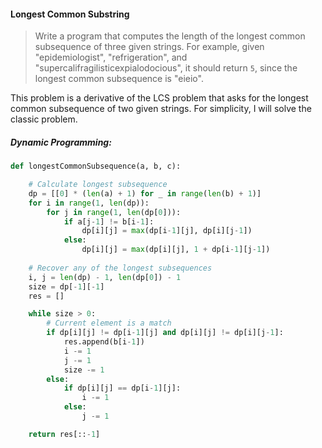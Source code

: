 #### Longest Common Substring

> Write a program that computes the length of the longest common subsequence of three given strings. For example, given "epidemiologist", "refrigeration", and "supercalifragilisticexpialodocious", it should return `5`, since the longest common subsequence is "eieio".

This problem is a derivative of the LCS problem that asks for the longest common subsequence of two given strings. For simplicity, I will solve the classic problem. 

##### Dynamic Programming:

```py
def longestCommonSubsequence(a, b, c):

    # Calculate longest subsequence
    dp = [[0] * (len(a) + 1) for _ in range(len(b) + 1)]
    for i in range(1, len(dp)):
        for j in range(1, len(dp[0])):
            if a[j-1] != b[i-1]:
                dp[i][j] = max(dp[i-1][j], dp[i][j-1])
            else:
                dp[i][j] = max(dp[i][j], 1 + dp[i-1][j-1])
    
    # Recover any of the longest subsequences
    i, j = len(dp) - 1, len(dp[0]) - 1
    size = dp[-1][-1]
    res = []

    while size > 0:
        # Current element is a match
        if dp[i][j] != dp[i-1][j] and dp[i][j] != dp[i][j-1]:
            res.append(b[i-1])
            i -= 1
            j -= 1
            size -= 1
        else:
            if dp[i][j] == dp[i-1][j]:
                i -= 1
            else:
                j -= 1

    return res[::-1]
```



